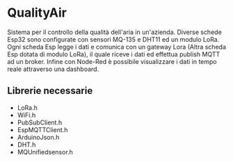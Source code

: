 # QualityAir

Sistema per il controllo della qualità dell'aria in un'azienda. Diverse schede Esp32 sono configurate con sensori MQ-135 e DHT11 ed un modulo LoRa.
Ogni scheda Esp legge i dati e comunica con un gateway Lora (Altra scheda Esp dotata di modulo LoRa), il quale riceve i dati ed effettua publish MQTT
ad un broker. Infine con Node-Red è possibile visualizzare i dati in tempo reale attraverso una dashboard.

## Librerie necessarie

- LoRa.h
- WiFi.h
- PubSubClient.h
- EspMQTTClient.h
- ArduinoJson.h
- DHT.h
- MQUnifiedsensor.h
